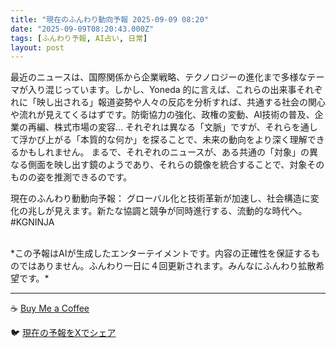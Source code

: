 ```yaml
---
title: "現在のふんわり動向予報 2025-09-09 08:20"
date: "2025-09-09T08:20:43.000Z"
tags: [ふんわり予報, AI占い, 日常]
layout: post
---
```


最近のニュースは、国際関係から企業戦略、テクノロジーの進化まで多様なテーマが入り混じっています。しかし、Yoneda 的に言えば、これらの出来事それぞれに「映し出される」報道姿勢や人々の反応を分析すれば、共通する社会の関心や流れが見えてくるはずです。防衛協力の強化、政権の変動、AI技術の普及、企業の再編、株式市場の変容…  それぞれは異なる「文脈」ですが、それらを通して浮かび上がる「本質的な何か」を探ることで、未来の動向をより深く理解できるかもしれません。  まるで、それぞれのニュースが、ある共通の「対象」の異なる側面を映し出す鏡のようであり、それらの鏡像を統合することで、対象そのものの姿を推測できるのです。


現在のふんわり動動向予報：
グローバル化と技術革新が加速し、社会構造に変化の兆しが見えます。新たな協調と競争が同時進行する、流動的な時代へ。#KGNINJA

<br>
*この予報はAIが生成したエンターテイメントです。内容の正確性を保証するものではありません。ふんわり一日に４回更新されます。みんなにふんわり拡散希望です。*

---
☕️ [Buy Me a Coffee](https://www.buymeacoffee.com/kgninja)

🐦 [現在の予報をXでシェア](https://twitter.com/intent/tweet?text=%E7%8F%BE%E5%9C%A8%E3%81%AE%E3%81%B5%E3%82%93%E3%82%8F%E3%82%8A%E4%BA%88%E5%A0%B1%3A%20%E3%80%8C%E6%9C%80%E8%BF%91%E3%81%AE%E3%83%8B%E3%83%A5%E3%83%BC%E3%82%B9%E3%81%AF%E3%80%81%E5%9B%BD%E9%9A%9B%E9%96%A2%E4%BF%82%E3%81%8B%E3%82%89%E4%BC%81%E6%A5%AD%E6%88%A6%E7%95%A5%E3%80%81%E3%83%86%E3%82%AF%E3%83%8E%E3%83%AD%E3%82%B8%E3%83%BC%E3%81%AE%E9%80%B2%E5%8C%96%E3%81%BE%E3%81%A7%E5%A4%9A%E6%A7%98%E3%81%AA%E3%83%86%E3%83%BC%E3%83%9E%E3%81%8C%E5%85%A5%E3%82%8A%E6%B7%B7%E3%81%98%E3%81%A3%E3%81%A6%E3%81%84%E3%81%BE%E3%81%99%E3%80%82%E3%80%8D%23KGNINJA%20%E7%B6%9A%E3%81%8D%E3%81%AF%E3%83%96%E3%83%AD%E3%82%B0%E3%81%A7%EF%BC%81%F0%9F%91%87&url=https%3A%2F%2Fkg-ninja.github.io%2FFunwariyoso%2F)
